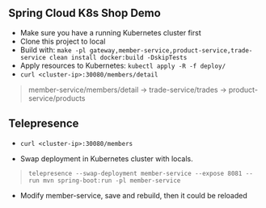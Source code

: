 ## Spring Cloud K8s Shop Demo

* Make sure you have a running Kubernetes cluster first
* Clone this project to local
* Build with: `make -pl gateway,member-service,product-service,trade-service clean install docker:build -DskipTests`
* Apply resources to Kubernetes: `kubectl apply -R -f deploy/`
* `curl <cluster-ip>:30080/members/detail`


> member-service/members/detail -> trade-service/trades -> product-service/products

## Telepresence

* `curl <cluster-ip>:30080/members`

* Swap deployment in Kubernetes cluster with locals.

> `telepresence --swap-deployment member-service --expose 8081 --run mvn spring-boot:run -pl member-service`

* Modify member-service, save and rebuild, then it could be reloaded
